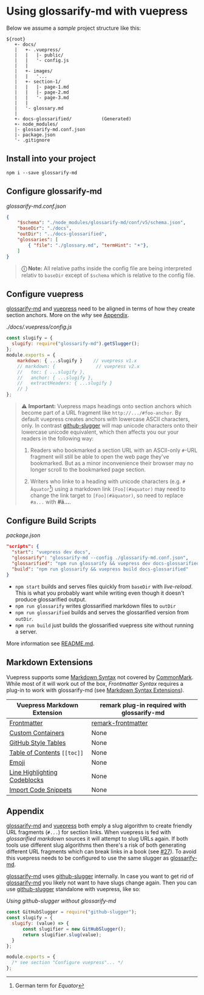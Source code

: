 # Using glossarify-md with vuepress

Below we assume a *sample* project structure like this:

[doc-syntax-extensions]: ./markdown-syntax-extensions.md
[CommonMark]: https://www.commonmark.org
[github-slugger]: https://npmjs.com/package/github-slugger
[glossarify-md]: https://github.com/about-code/glossarify-md
[vuepress]: https://vuepress.vuejs.org

```
${root}
   +- docs/
   |   +- .vuepress/
   |   |   |- public/
   |   |   '- config.js
   |   |
   |   +- images/
   |   |   '...
   |   +- section-1/
   |   |   |- page-1.md
   |   |   |- page-2.md
   |   |   '- page-3.md
   |   |
   |   '- glossary.md
   |
   +- docs-glossarified/           (Generated)
   +- node_modules/
   |- glossarify-md.conf.json
   |- package.json
   '- .gitignore
```

## Install into your project

```
npm i --save glossarify-md
```

## Configure glossarify-md

*glossarify-md.conf.json*
```json
{
    "$schema": "./node_modules/glossarify-md/conf/v5/schema.json",
    "baseDir": "./docs",
    "outDir": "../docs-glossarified",
    "glossaries": [
        { "file": "./glossary.md", "termHint": "🟉"},
    ]
}
```

> **ⓘ Note:** All relative paths inside the config file are being interpreted relativ to `baseDir` except of `$schema` which is relative to the config file.

## Configure vuepress

[glossarify-md] and [vuepress] need to be aligned in terms of how they create section anchors. More on the *why* see [Appendix](#appendix).

<em>./docs/.vuepress/config.js</em>
~~~js
const slugify = {
  slugify: require("glossarify-md").getSlugger();
};
module.exports = {
    markdown: { ...slugify }    // vuepress v1.x
    // markdown: {               // vuepress v2.x
    //   toc: { ...slugify },
    //   anchor: { ...slugify },
    //   extractHeaders: { ...slugify }
    // }
};
~~~

> ⚠ **Important:** Vuepress maps headings onto section anchors which become part of a URL fragment like `http://.../#foo-anchor`. By default vuepress creates anchors with lowercase ASCII characters, only. In contrast [github-slugger] will map unicode characters onto their lowercase unicode equivalent, which then affects you our your readers in the following way:
>
> 1. Readers who bookmarked a section URL with an ASCII-only `#`-URL fragment will still be able to open the web page they've bookmarked. But as a minor inconvenience their browser may no longer scroll to the bookmarked page section.
>
> 2. Writers who linke to a heading with unicode characters (e.g. `# Äquator`[^1]) using a markdown link `[Foo](#aquator)` may need to change the link target to `[Foo](#äquator)`, so need to replace `#a...` with **#ä...**.


[^1]: German term for *Equator*

## Configure Build Scripts

*package.json*
```json
"scripts": {
  "start": "vuepress dev docs",
  "glossarify": "glossarify-md --config ./glossarify-md.conf.json",
  "glossarified": "npm run glossarify && vuepress dev docs-glossarified",
  "build": "npm run glossarify && vuepress build docs-glossarified"
}
```
- `npm start` builds and serves files quickly from `baseDir` with *live-reload*. This is what you probably want while writing even though it doesn't produce glossarified output.
- `npm run glossarify` writes glossarified markdown files to `outDir`
- `npm run glossarified` builds and serves the glossarified version from `outDir`.
- `npm run build` just builds the glossarified vuepress site without running a server.

More information see [README.md](../README.md).

## Markdown Extensions

Vuepress supports some [Markdown Syntax](https://vuepress.vuejs.org/guide/markdown.html) not covered by [CommonMark]. While most of it will work out of the box, *Frontmatter Syntax* requires a plug-in to work with glossarify-md (see [Markdown Syntax Extensions][doc-syntax-extensions]).

|      Vuepress Markdown Extension      |                   remark plug-in required with glossarify-md                   |
| ------------------------------------- | ------------------------------------------------------------------------------ |
| [Frontmatter][vp-frontmatter]         | [remark-frontmatter](http://unifiedjs.com/explore/package/remark-frontmatter/) |
| [Custom Containers][vp-cc]            | None                                                                           |
| [GitHub Style Tables][vp-gh-tables]   | None                                                                           |
| [Table of Contents][vp-toc] `[[toc]]` | None                                                                           |
| [Emoji][vp-emoji]                     | None                                                                           |
| [Line Highlighting Codeblocks][vp-lh] | None                                                                           |
| [Import Code Snippets][vp-code]       | None                                                                           |

[vp-frontmatter]: https://vuepress.vuejs.org/guide/markdown.html#frontmatter
[vp-gh-tables]: https://vuepress.vuejs.org/guide/markdown.html#github-style-tables
[vp-cc]: https://vuepress.vuejs.org/guide/markdown.html#custom-containers
[vp-emoji]: https://vuepress.vuejs.org/guide/markdown.html#emoji
[vp-toc]: https://vuepress.vuejs.org/guide/markdown.html#table-of-contents
[vp-lh]: https://vuepress.vuejs.org/guide/markdown.html#line-highlighting-in-code-blocks
[vp-code]: https://vuepress.vuejs.org/guide/markdown.html#import-code-snippets

## Appendix

[glossarify-md] and [vuepress] both emply a slug algorithm to create friendly URL fragments (`#...`) for section links. When vuepress is fed with *glossarified markdown* sources it will attempt to slug URLs again. If both tools use different slug algorithms then there's a risk of both generating different URL fragments which can break links in a book (see [#27](https://github.com/about-code/glossarify-md/issues/27)). To avoid this vuepress needs to be configured to use the same slugger as [glossarify-md].


[glossarify-md] uses [github-slugger] internally. In case you want to get rid of [glossarify-md] you likely not want to have slugs change again. Then you can use [github-slugger] standalone with vuepress, like so:

*Using github-slugger without glossarify-md*
```js
const GitHubSlugger = require("github-slugger");
const slugify = {
  slugify: (value) => {
      const slugifier = new GitHubSlugger();
      return slugifier.slug(value);
  }
};

module.exports = {
  /* see section "Configure vuepress"... */
};
```
